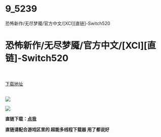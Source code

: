 # 9_5239
恐怖新作/无尽梦魇/官方中文/[XCI][直链]-Switch520
# 恐怖新作/无尽梦魇/官方中文/[XCI][直链]-Switch520
 <br/></br>
[下载地址](https://www.switch520.cc/article/5239 "下载地址")
<br/></br>

<p><span></span></p>
<p><img src="/upload/art_editor/20200730-1/e21089ea8363b06a4522725664fdab7b.jpg"></p>
<p><img src="/upload/art_editor/20200730-1/96ba2456884801a363c06e14351410a8.jpg"></p>
<p><span></span></p>
<p></p>
<p><span><strong>直链下载：</strong></span><a href="https://ziyuan5.free520.net/vps2/Neverending%20Nightmares%20%5B0100F79012600000%5D%5Bv0%5D.xci.rar" target="_self" style="text-decoration: underline" rel="noopener noreferrer"><span><strong>点我</strong></span></a></p>
<p><span><strong>直链请配合游戏区里的 超能多线程下载器 用了都说好</strong></span></p>
<p></p>
